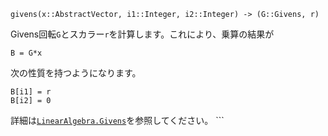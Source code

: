 ```
givens(x::AbstractVector, i1::Integer, i2::Integer) -> (G::Givens, r)
```

Givens回転`G`とスカラー`r`を計算します。これにより、乗算の結果が

```
B = G*x
```

次の性質を持つようになります。

```
B[i1] = r
B[i2] = 0
```

詳細は[`LinearAlgebra.Givens`](@ref)を参照してください。 ```
